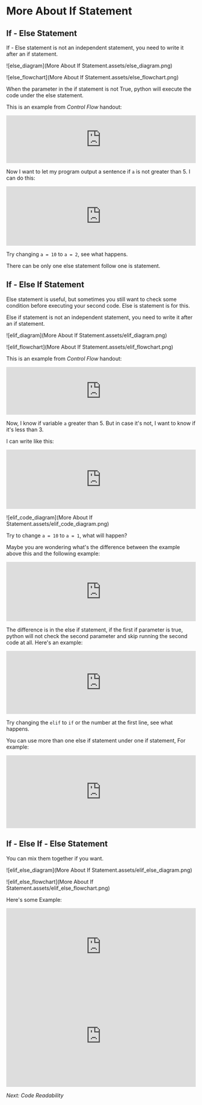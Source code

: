 # More About If Statement

## If - Else Statement

If - Else statement is not an independent statement, you need to write it after an if statement.

![else_diagram](More About If Statement.assets/else_diagram.png)

![else_flowchart](More About If Statement.assets/else_flowchart.png)

When the parameter in the if statement is not True, python will execute the code under the else statement.

This is an example from *Control Flow* handout:

<iframe src="https://test.pegasis.site/python/editor.html?fileName=1559005466" width="100%" height="127px" frameborder="0" marginwidth="0" marginheight="0" allowfullscreen></iframe>

Now I want to let my program output a sentence if `a` is not greater than 5. I can do this:

<iframe src="https://test.pegasis.site/python/editor.html?fileName=1559123307" width="100%" height="158px" frameborder="0" marginwidth="0" marginheight="0" allowfullscreen></iframe>

Try changing `a = 10` to `a = 2`, see what happens.

There can be only one else statement follow one is statement.

## If - Else If Statement

Else statement is useful, but sometimes you still want to check some condition before executing your second code. Else is statement is for this.

Else if statement is not an independent statement, you need to write it after an if statement.

![elif_diagram](More About If Statement.assets/elif_diagram.png)

![elif_flowchart](More About If Statement.assets/elif_flowchart.png)

This is an example from *Control Flow* handout:

<iframe src="https://test.pegasis.site/python/editor.html?fileName=1559005466" width="100%" height="127px" frameborder="0" marginwidth="0" marginheight="0" allowfullscreen></iframe>

Now, I know if variable `a` greater than 5. But in case it's not, I want to know if it's less than 3.

I can write like this:

<iframe src="https://test.pegasis.site/python/editor.html?fileName=1559121981" width="100%" height="158px" frameborder="0" marginwidth="0" marginheight="0" allowfullscreen></iframe>

![elif_code_diagram](More About If Statement.assets/elif_code_diagram.png)

Try to change `a = 10` to `a = 1`, what will happen?

Maybe you are wondering what's the difference between the example above this and the following example:

<iframe src="https://test.pegasis.site/python/editor.html?fileName=1559122171" width="100%" height="158px" frameborder="0" marginwidth="0" marginheight="0" allowfullscreen></iframe>

The difference is in the else if statement, if the first if parameter is true, python will not check the second parameter and skip running the second code at all. Here's an example:

<iframe src="https://test.pegasis.site/python/editor.html?fileName=1559270542" width="100%" height="168px" frameborder="0" marginwidth="0" marginheight="0" allowfullscreen></iframe>

Try changing the `elif` to `if` or the number at the first line, see what happens.

You can use more than one else if statement under one if statement, For example:

<iframe src="https://test.pegasis.site/python/editor.html?fileName=1559122608" width="100%" height="194px" frameborder="0" marginwidth="0" marginheight="0" allowfullscreen></iframe>

## If - Else If - Else Statement

You can mix them together if you want.

![elif_else_diagram](More About If Statement.assets/elif_else_diagram.png)

![elif_else_flowchart](More About If Statement.assets/elif_else_flowchart.png)

Here's some Example:

<iframe src="https://test.pegasis.site/python/editor.html?fileName=1559271084" width="100%" height="204px" frameborder="0" marginwidth="0" marginheight="0" allowfullscreen></iframe>

<iframe src="https://test.pegasis.site/python/editor.html?fileName=1559271196" width="100%" height="272px" frameborder="0" marginwidth="0" marginheight="0" allowfullscreen></iframe>

*Next: Code Readability*